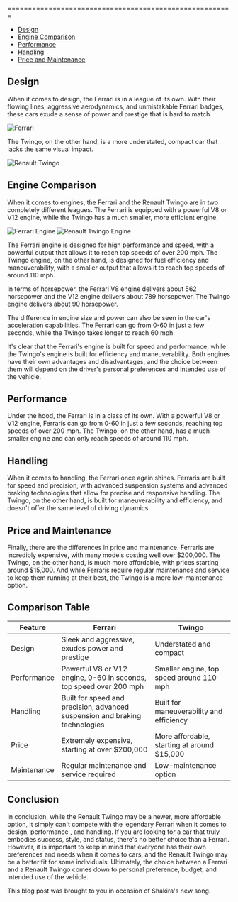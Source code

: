
=======================================================

*   [Design](#design)
*   [Engine Comparison](#engine-comparison)
*   [Performance](#performance)
*   [Handling](#handling)
*   [Price and Maintenance](#price-and-maintenance)

Design
------

When it comes to design, the Ferrari is in a league of its own. With their flowing lines, aggressive aerodynamics, and unmistakable Ferrari badges, these cars exude a sense of power and prestige that is hard to match.

![Ferrari](https://di-uploads-pod15.dealerinspire.com/lakeforestsportscars/uploads/2020/07/1962-Ferrari-250-GTO.jpg)

The Twingo, on the other hand, is a more understated, compact car that lacks the same visual impact.

![Renault Twingo](https://cdn.motor1.com/images/mgl/7MRwo/s1/renault-twingo.jpg)

Engine Comparison
-----------------

When it comes to engines, the Ferrari and the Renault Twingo are in two completely different leagues. The Ferrari is equipped with a powerful V8 or V12 engine, while the Twingo has a much smaller, more efficient engine.

![Ferrari Engine](https://api.ferrari.com/cms/network/medias//resize/6093c2930abef6224c06a04d-ferrari-magazine-qNIDWx0LDp.jpg?apikey=9QscUiwr5n0NhOuQb463QEKghPrVlpaF&width=830&height=0) ![Renault Twingo Engine](https://www.motoresdyg.com/content/piezas/motor-renault-twingo-ii-1.2-16v-76-cv-5985-0.jpg)

The Ferrari engine is designed for high performance and speed, with a powerful output that allows it to reach top speeds of over 200 mph. The Twingo engine, on the other hand, is designed for fuel efficiency and maneuverability, with a smaller output that allows it to reach top speeds of around 110 mph.

In terms of horsepower, the Ferrari V8 engine delivers about 562 horsepower and the V12 engine delivers about 789 horsepower. The Twingo engine delivers about 90 horsepower.

The difference in engine size and power can also be seen in the car's acceleration capabilities. The Ferrari can go from 0-60 in just a few seconds, while the Twingo takes longer to reach 60 mph.

It's clear that the Ferrari's engine is built for speed and performance, while the Twingo's engine is built for efficiency and maneuverability. Both engines have their own advantages and disadvantages, and the choice between them will depend on the driver's personal preferences and intended use of the vehicle.

Performance
-----------

Under the hood, the Ferrari is in a class of its own. With a powerful V8 or V12 engine, Ferraris can go from 0-60 in just a few seconds, reaching top speeds of over 200 mph. The Twingo, on the other hand, has a much smaller engine and can only reach speeds of around 110 mph.

Handling
--------

When it comes to handling, the Ferrari once again shines. Ferraris are built for speed and precision, with advanced suspension systems and advanced braking technologies that allow for precise and responsive handling. The Twingo, on the other hand, is built for maneuverability and efficiency, and doesn't offer the same level of driving dynamics.

Price and Maintenance
---------------------

Finally, there are the differences in price and maintenance. Ferraris are incredibly expensive, with many models costing well over $200,000. The Twingo, on the other hand, is much more affordable, with prices starting around $15,000. And while Ferraris require regular maintenance and service to keep them running at their best, the Twingo is a more low-maintenance option.

Comparison Table
----------------
| Feature     | Ferrari                                                                     | Twingo                                      |
|-------------|-----------------------------------------------------------------------------|---------------------------------------------|
| Design      | Sleek and aggressive, exudes power and prestige                             | Understated and compact                     |
| Performance | Powerful V8 or V12 engine, 0-60 in seconds, top speed over 200 mph          | Smaller engine, top speed around 110 mph    |
| Handling    | Built for speed and precision, advanced suspension and braking technologies | Built for maneuverability and efficiency    |
| Price       | Extremely expensive, starting at over $200,000                              | More affordable, starting at around $15,000 |
| Maintenance | Regular maintenance and service required                                    | Low-maintenance option                      |

Conclusion
----------

In conclusion, while the Renault Twingo may be a newer, more affordable option, it simply can't compete with the legendary Ferrari when it comes to design, performance , and handling. If you are looking for a car that truly embodies success, style, and status, there's no better choice than a Ferrari. However, it is important to keep in mind that everyone has their own preferences and needs when it comes to cars, and the Renault Twingo may be a better fit for some individuals. Ultimately, the choice between a Ferrari and a Renault Twingo comes down to personal preference, budget, and intended use of the vehicle.

This blog post was brought to you in occasion of Shakira's new song.
